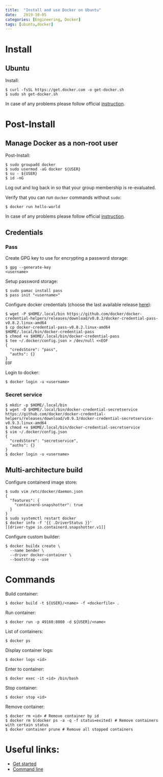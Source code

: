 ```yaml
---
title:  "Install and use Docker on Ubuntu"
date:   2019-10-05
categories: [Engineering, Docker]
tags: [ubuntu,docker]
---
```


# Install

## Ubuntu

Install:
```shell
$ curl -fsSL https://get.docker.com -o get-docker.sh
$ sudo sh get-docker.sh
```

In case of any problems please follow official [instruction](https://docs.docker.com/install/linux/docker-ce/ubuntu).

# Post-Install

## Manage Docker as a non-root user

Post-Install:
```shell
$ sudo groupadd docker
$ sudo usermod -aG docker ${USER}
$ su - ${USER}
$ id -nG
```
Log out and log back in so that your group membership is re-evaluated.

Verify that you can run `docker` commands without `sudo`:
```shell
$ docker run hello-world
```
In case of any problems please follow official [instruction](https://docs.docker.com/install/linux/linux-postinstall).

## Credentials

### Pass

Create GPG key to use for encrypting a password storage:
```shell
$ gpg --generate-key
<username>
```

Setup password storage:
```shell
$ sudo pamac install pass
$ pass init "<username>"
```

Configure docker credentials (choose the last available release [here](https://github.com/docker/docker-credential-helpers/releases)):
```shell
$ wget -P $HOME/.local/bin https://github.com/docker/docker-credential-helpers/releases/download/v0.8.2/docker-credential-pass-v0.8.2.linux-amd64
$ cp docker-credential-pass-v0.8.2.linux-amd64 $HOME/.local/bin/docker-credential-pass
$ chmod +x $HOME/.local/bin/docker-credential-pass
$ tee ~/.docker/config.json > /dev/null <<EOF
{
  "credsStore": "pass",
  "auths": {}
}
EOF
```

Login to docker:
```shell
$ docker login -u <username>
```

### Secret service

```shell
$ mkdir -p $HOME/.local/bin 
$ wget -O $HOME/.local/bin/docker-credential-secretservice https://github.com/docker/docker-credential-helpers/releases/download/v0.9.3/docker-credential-secretservice-v0.9.3.linux-amd64
$ chmod +x $HOME/.local/bin/docker-credential-secretservice
$ vim ~/.docker/config.json
{
  "credsStore": "secretservice",
  "auths": {}
}
$ docker login -u <username>
```


## Multi-architecture build

Configure containerd image store:
```shell
$ sudo vim /etc/docker/daemon.json
{
  "features": {
    "containerd-snapshotter": true
  }
}
$ sudo systemctl restart docker
$ docker info -f '{{ .DriverStatus }}'
[[driver-type io.containerd.snapshotter.v1]]
```
Configure custom builder:
```shell 
$ docker buildx create \
  --name bender \
  --driver docker-container \
  --bootstrap --use
```
# Commands

Build container:
``` shell
$ docker build -t ${USER}/<name> -f <dockerfile> .
```

Run container:
```shell
$ docker run -p 49160:8080 -d ${USER}/<name>
```

List of containers:
```shell
$ docker ps
```

Display container logs:
```shell
$ docker logs <id>
```

Enter to container:
```shell
$ docker exec -it <id> /bin/bash
```

Stop container:
```shell
$ docker stop <id>
```

Remove container:
```shell
$ docker rm <id> # Remove container by id
$ docker rm $(docker ps -a -q -f status=exited) # Remove containers with certain status
$ docker container prune # Remove all stopped containers
```

# Useful links:
* [Get started](https://docs.docker.com/get-started/)
* [Command line](https://docs.docker.com//engine/reference/commandline/docker)

